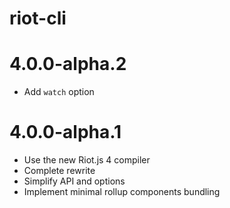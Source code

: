 # riot-cli

# 4.0.0-alpha.2

- Add `watch` option

# 4.0.0-alpha.1

- Use the new Riot.js 4 compiler
- Complete rewrite
- Simplify API and options
- Implement minimal rollup components bundling